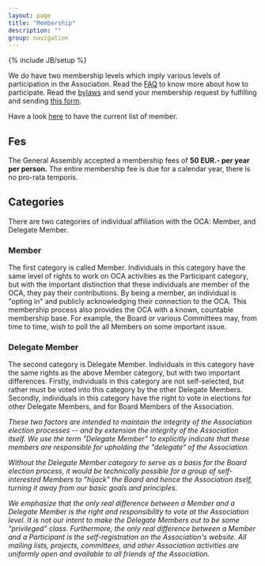 ```yaml
---
layout: page
title: "Membership"
description: ""
group: navigation
---
```

{% include JB/setup %}


We do have two membership levels which imply various levels of participation in the Association. Read the [FAQ](../04_faq.html) to know more about how to participate. Read the [bylaws](../05_bylaws.html) and send your membership request by fulfilling and sending [this form](https://docs.google.com/forms/d/1uYhoEga_Lc-kUDobRpNP09L4lTHqya51ZlyZPlh31Eg/viewform).

Have a look [here](member_list.html) to have the current list of member.

## Fes

The General Assembly accepted a membership fees of **50 EUR.- per year per person.** The entire membership fee is due for a calendar year, there is no pro-rata temporis.

## Categories

There are two categories of individual affiliation with the OCA: Member, and Delegate Member.


### Member

The first category is called Member. Individuals in this category have the same level of rights to work on OCA activities as the Participant category, but with the important distinction that these individuals are member of the OCA, they pay their contributions. 
By being a member, an individual is "opting in" and publicly acknowledging their connection to the OCA. This membership process also provides the OCA with a known, countable membership base. For example, the Board or various Committees may, from time to time, wish to poll the all Members on some important issue.

### Delegate Member

The second category is Delegate Member. Individuals in this category have the same rights as the above Member category, but with two important differences. Firstly, individuals in this category are not self-selected, but rather must be voted into this category by the other Delegate Members. Secondly, individuals in this category have the right to vote in elections for other Delegate Members, and for Board Members of the Association.

*These two factors are intended to maintain the integrity of the Association election processes -- and by extension the integrity of the Association itself. We use the term "Delegate Member" to explicitly indicate that these members are responsible for upholding the "delegate" of the Association.*

*Without the Delegate Member category to serve as a basis for the Board election process, it would be technically possible for a group of self-interested Members to "hijack" the Board and hence the Association itself, turning it away from our basic goals and principles.*

*We emphasize that the only real difference between a Member and a Delegate Member is the right and responsibility to vote at the Association level. It is not our intent to make the Delegate Members out to be some "privileged" class. Furthermore, the only real difference between a Member and a Participant is the self-registration on the Association's website. All mailing lists, projects, committees, and other Association activities are uniformly open and available to all friends of the Association.*


